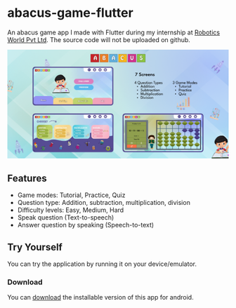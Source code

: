 # abacus-game-flutter

An abacus game app I made with Flutter during my internship at [Robotics World Pvt Ltd](https://roboticsworld.com.pk/). The source code will not be uploaded on github.


<!-- banner image -->
![Banner](./assets/Banner.png)

## Features

- Game modes: Tutorial, Practice, Quiz 
- Question type: Addition, subtraction, multiplication, division
- Difficulty levels: Easy, Medium, Hard
- Speak question (Text-to-speech)
- Answer question by speaking (Speech-to-text)

## Try Yourself

You can try the application by running it on your device/emulator.

### Download

You can [download](https://github.com/mabdullah412/abacus-game-flutter/releases) the installable version of this app for android.
